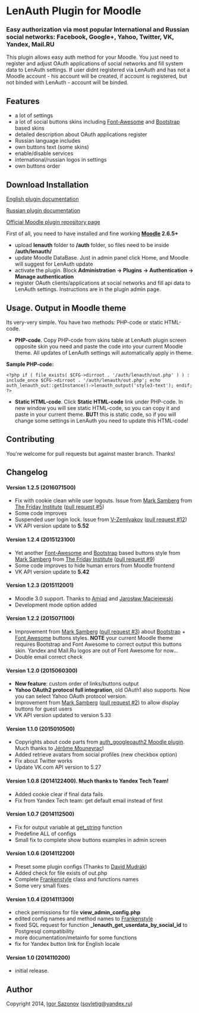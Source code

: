 # LenAuth Plugin for Moodle
### Easy authorization via most popular International and Russian social networks: Facebook, Google+, Yahoo, Twitter, VK, Yandex, Mail.RU

This plugin allows easy auth method for your Moodle. You just need to register and adjust OAuth applications of social networks and fill system data to LenAuth settings. If user didnt registered via LenAuth and has not a Moodle account - his account will be created, if account is registered, but not binded with LenAuth - account will be binded.

## Features
- a lot of settings
- a lot of social buttons skins including [Font-Awesome](https://fortawesome.github.io/Font-Awesome/) and [Bootstrap](http://getbootstrap.com/) based skins
- detailed description about OAuth applications register
- Russian language includes
- own buttons text (some skins)
- enable/disable services
- international/russian logos in settings
- own buttons order

## Download Installation
[English plugin documentation](http://lms-service.org/lenauth-plugin-oauth-moodle/)

[Russian plugin documentation](http://lmstech.ru/lenauth-plugin-oauth-moodle/)

[Official Moodle plugin repository page](https://moodle.org/plugins/view.php?plugin=auth_lenauth)

First of all, you need to have installed and fine working **[Moodle](https://github.com/moodle/moodle) 2.6.5+**
- upload **lenauth** folder to **/auth** folder, so files need to be inside **/auth/lenauth/**
- update Moodle DataBase. Just in admin panel click Home, and Moodle will suggest for LenAuth update
- activate the plugin. Block **Administration -> Plugins -> Authentication -> Manage authentication**
- register OAuth clients/applications at social networks and fill api data to LenAuth settings. Instructions are in the plugin admin page.

## Usage. Output in Moodle theme
Its very-very simple. You have two methods: PHP-code or static HTML-code.

- **PHP-code**. Copy PHP-code from skins table at LenAuth plugin screen opposite skin you need and paste the code into your current Moodle theme. All updates of LenAuth settings will automatically apply in theme.

**Sample PHP-code:**

`<?php if ( file_exists( $CFG->dirroot . '/auth/lenauth/out.php' ) ) : include_once $CFG->dirroot . '/auth/lenauth/out.php'; echo auth_lenauth_out::getInstance()->lenauth_output('style3-text'); endif; ?>`

- **Static HTML-code**. Click **Static HTML-code** link under PHP-code. In new window you will see static HTML-code, so you can copy it and paste in your current theme. **BUT!** this is static code, so if you will change some settings in LenAuth you need to update this HTML-code!

## Contributing
You're welcome for pull requests but against master branch. Thanks!

## Changelog
#### Version 1.2.5 (2016071500)
- Fix with cookie clean while user logouts. Issue from [Mark Samberg](https://github.com/mjsamberg) from [The Friday Institute](https://github.com/TheFridayInstitute) ([pull request #5](https://github.com/tigusigalpa/moodle-auth_lenauth/issues/5))
- Some code improves
- Suspended user login lock. Issue from [V-Zemlyakov](https://github.com/V-Zemlyakov) ([pull request #12](https://github.com/tigusigalpa/moodle-auth_lenauth/issues/12))
- VK API version update to **5.52**

#### Version 1.2.4 (2015123100)
- Yet another [Font-Awesome](https://fortawesome.github.io/Font-Awesome/) and [Bootstrap](http://getbootstrap.com/) based buttons style from [Mark Samberg](https://github.com/mjsamberg) from [The Friday Institute](https://github.com/TheFridayInstitute) ([pull request #9](https://github.com/tigusigalpa/moodle-auth_lenauth/pull/9))
- Some code improves to hide human errors from Moodle frontend
- VK API version update to **5.42**

#### Version 1.2.3 (2015112001)
- Moodle 3.0 support. Thanks to [Amiad](https://github.com/amiad) and [Jarosław Maciejewski](https://github.com/nitro2010)
- Development mode option added

#### Version 1.2.2 (2015071100)
- Improvement from [Mark Samberg](https://github.com/mjsamberg) ([pull request #3](https://github.com/tigusigalpa/moodle-auth_lenauth/pull/3)) about [Bootstrap](http://getbootstrap.com/) + [Font Awesome](http://fortawesome.github.io/Font-Awesome/) buttons styles. **NOTE** your current Moodle theme requires Bootstrap and Font Awesome to correct output this buttons skin. Yandex and Mail.Ru logos are out of Font Awesome for now...
- Double email correct check

#### Version 1.2.0 (2015060300)
- **New feature**: custom order of links/buttons output
- **Yahoo OAuth2 protocol full integration**, old OAuth1 also supports. Now you can select Yahoo OAuth protocol version.
- Improvement from [Mark Samberg](https://github.com/mjsamberg) ([pull request #2](https://github.com/tigusigalpa/moodle-auth_lenauth/pull/2)) to allow display buttons for guest users
- VK API version updated to version 5.33

#### Version 1.1.0 (2015010500)
- Copyrights about code parts from [auth_googleoauth2 Moodle plugin](https://moodle.org/plugins/view.php?plugin=auth_googleoauth2). Much thanks to [Jérôme Mouneyrac](https://github.com/mouneyrac)!
- Added retrieve avatars from social profiles (new checkbox option)
- Fix about Twitter works
- Update VK.com API version to 5.27

#### Version 1.0.8 (2014122400). Much thanks to Yandex Tech Team!
- Added cookie clear if final data fails
- Fix from Yandex Tech team: get default email instead of first

#### Version 1.0.7 (2014112500)
- Fix for output variable at [get_string](https://docs.moodle.org/dev/String_API#get_string.28.29) function
- Predefine ALL of configs
- Small fix to complete show buttons examples in admin screen

#### Version 1.0.6 (2014112200)
- Preset some plugin configs (Thanks to [David Mudrák](https://github.com/mudrd8mz))
- Added check for file exists of out.php
- Complete [Frankenstyle](https://docs.moodle.org/dev/Frankenstyle) class and functions names
- Some very small fixes

#### Version 1.0.4 (2014111300)
- check permissions for file **view_admin_config.php**
- edited config names and method names to [Frankenstyle](https://docs.moodle.org/dev/Frankenstyle)
- fixed SQL request for function **_lenauth_get_userdata_by_social_id** to Postgresql compatibility
- more documentation/metainfo for some functions
- fix for Yandex button link for English locale

#### Version 1.0 (2014110200)
- initial release.

## Author
Copyright 2014, [Igor Sazonov](https://twitter.com/tigusigalpa) (sovletig@yandex.ru)
